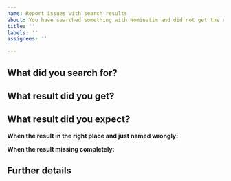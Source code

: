```yaml
---
name: Report issues with search results
about: You have searched something with Nominatim and did not get the expected result.
title: ''
labels: ''
assignees: ''

---
```


<!-- Note: this template is for reporting problems with searching. If you have found an issue with the data, you need to report/fix the issue directly in OpenStreetMap. See https://www.openstreetmap.org/fixthemap for details. -->

## What did you search for?

<!-- Please try to provide a link to your search. You  can go to https://nominatim.openstreetmap.org and repeat your search there. If you originally found the issue somewhere else, please tell us what software/website you were using. -->

## What result did you get?

## What result did you expect?

**When the result in the right place and just named wrongly:** 

<!-- Please tell us the display name you expected. -->

**When the result missing completely:**

<!-- Make sure that the data you are looking for is in OpenStreetMap. Provide a link to the OpenStreetMap object or if you cannot get it, a link to the map on https://openstreetmap.org where you expect the result to be.

To get the link to the OSM object, you can try the following:

 * Go to [https://openstreetmap.org](https://openstreetmap.org).
 * Move to the area of the map where you expect the result and then zoom in as much as possible.
 * Click on the question mark on the right side of the map. You get a question cursor. Use it to click on the map where your object is located.
 * Find the object of interest in the list that appears on the left side.
 * Click on the object and report back the URL that the browser shows.
-->

## Further details

<!-- Anything else we should know about the search. Particularities with addresses in the area etc. -->
